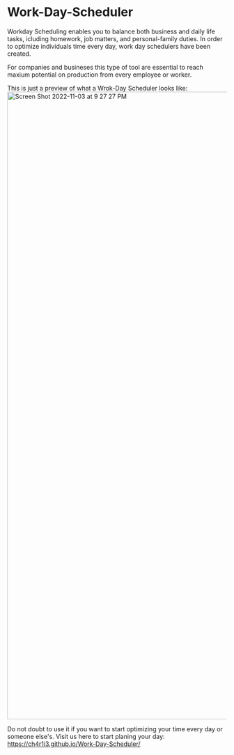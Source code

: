 # Work-Day-Scheduler
Workday Scheduling enables you to balance both business and daily life tasks, icluding homework, job matters, and personal-family duties. In order to optimize individuals time every day, work day schedulers have been created. 

For companies and busineses this type of tool are essential to reach maxium potential on production from every employee or worker.

This is just a preview of what a Wrok-Day Scheduler looks like:
<img width="1440" alt="Screen Shot 2022-11-03 at 9 27 27 PM" src="https://user-images.githubusercontent.com/111701536/199865574-e8a671db-2f7b-4cb2-afcf-4fd301f07c3f.png">



Do not doubt to use it if you want to start optimizing your time every day or someone else's. Visit us here to start planing your day:
https://ch4r1i3.github.io/Work-Day-Scheduler/
